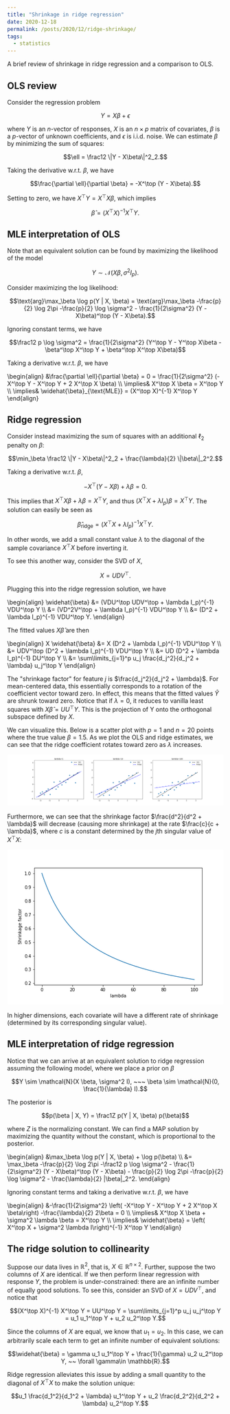 ```yaml
---
title: "Shrinkage in ridge regression"
date: 2020-12-18
permalink: /posts/2020/12/ridge-shrinkage/
tags:
  - statistics
---
```


A brief review of shrinkage in ridge regression and a comparison to OLS.

## OLS review
Consider the regression problem

$$Y = X\beta + \epsilon$$

where $Y$ is an $n$-vector of responses, $X$ is an $n \times p$ matrix of covariates, $\beta$ is a $p$-vector of unknown coefficients, and $\epsilon$ is i.i.d. noise. We can estimate $\beta$ by minimizing the sum of squares:

$$\ell = \frac12 \|Y - X\beta\|^2_2.$$

Taking the derivative w.r.t. $\beta$, we have

$$\frac{\partial \ell}{\partial \beta} = -X^\top (Y - X\beta).$$

Setting to zero, we have $X^\top Y = X^\top X\beta$, which implies

$$\widehat{\beta} = (X^\top X)^{-1} X^\top Y.$$

## MLE interpretation of OLS
Note that an equivalent solution can be found by maximizing the likelihood of the model

$$Y \sim \mathcal{N}(X\beta, \sigma^2 I_p).$$

Consider maximizing the log likelihood:

$$\text{arg}\max_\beta \log p(Y | X, \beta) = \text{arg}\max_\beta -\frac{p}{2} \log 2\pi -\frac{p}{2} \log \sigma^2 - \frac{1}{2\sigma^2} (Y - X\beta)^\top (Y - X\beta).$$

Ignoring constant terms, we have

$$\frac12 p \log \sigma^2 = \frac{1}{2\sigma^2} (Y^\top Y - Y^\top X\beta - \beta^\top X^\top Y + \beta^\top X^\top X\beta)$$

Taking a derivative w.r.t. $\beta$, we have

\begin{align} &\frac{\partial \ell}{\partial \beta} = 0 = \frac{1}{2\sigma^2} (- X^\top Y - X^\top Y + 2 X^\top X \beta) \\\ \implies& X^\top X \beta = X^\top Y \\\ \implies& \widehat{\beta}_{\text{MLE}} = (X^\top X)^{-1} X^\top Y \end{align}

## Ridge regression
Consider instead maximizing the sum of squares with an additional $\ell_2$ penalty on $\beta$:

$$\min_\beta \frac12 \|Y - X\beta\|^2_2 + \frac{\lambda}{2} \|\beta\|_2^2.$$

Taking a derivative w.r.t. $\beta$,

$$-X^\top (Y - X\beta) + \lambda \beta = 0.$$

This implies that $X^\top X\beta + \lambda \beta = X^\top Y$, and thus $(X^\top X + \lambda I_p) \beta = X^\top Y$. The solution can easily be seen as 

$$\widehat{\beta}_{\text{ridge}} = (X^\top X + \lambda I_p)^{-1} X^\top Y.$$

In other words, we add a small constant value $\lambda$ to the diagonal of the sample covariance $X^\top X$ before inverting it.

To see this another way, consider the SVD of $X$,

$$X = UDV^\top.$$

Plugging this into the ridge regression solution, we have

\begin{align} \widehat{\beta} &= (VDU^\top UDV^\top + \lambda I_p)^{-1} VDU^\top Y \\\ &= (VD^2V^\top + \lambda I_p)^{-1} VDU^\top Y \\\ &= (D^2 + \lambda I_p)^{-1} VDU^\top Y. \end{align}

The fitted values $X \widehat{\beta}$ are then

\begin{align} X \widehat{\beta} &= X (D^2 + \lambda I_p)^{-1} VDU^\top Y \\\ &= UDV^\top (D^2 + \lambda I_p)^{-1} VDU^\top Y \\\ &= UD (D^2 + \lambda I_p)^{-1} DU^\top Y \\\ &= \sum\limits_{j=1}^p u_j \frac{d_j^2}{d_j^2 + \lambda} u_j^\top Y \end{align}

The "shrinkage factor" for feature $j$ is $\frac{d_j^2}{d_j^2 + \lambda}$. For mean-centered data, this essentially corresponds to a rotation of the coefficient vector toward zero. In effect, this means that the fitted values $\widehat{Y}$ are shrunk toward zero. Notice that if $\lambda=0$, it reduces to vanilla least squares with $X \widehat{\beta} = UU^\top Y$. This is the projection of Y onto the orthogonal subspace defined by $X$.

We can visualize this. Below is a scatter plot with $p=1$ and $n=20$ points where the true value $\beta=1.5$. As we plot the OLS and ridge estimates, we can see that the ridge coefficient rotates toward zero as $\lambda$ increases.

![ols_ridge_lines](/assets/ols_ridge_lines.png)

Furthermore, we can see that the shrinkage factor $\frac{d^2}{d^2 + \lambda}$ will decrease (causing more shrinkage) at the rate $\frac{c}{c + \lambda}$, where $c$ is a constant determined by the $j$th singular value of $X^\top X$:

![shrinkage_factors1](/assets/shrinkage_factors1.png)

In higher dimensions, each covariate will have a different rate of shrinkage (determined by its corresponding singular value).


## MLE interpretation of ridge regression
Notice that we can arrive at an equivalent solution to ridge regression assuming the following model, where we place a prior on $\beta$

$$Y \sim \mathcal{N}(X \beta, \sigma^2 I), ~~~ \beta \sim \mathcal{N}(0, \frac{1}{\lambda} I).$$

The posterior is

$$p(\beta | X, Y) = \frac1Z p(Y | X, \beta) p(\beta)$$

where $Z$ is the normalizing constant. We can find a MAP solution by maximizing the quantity without the constant, which is proportional to the posterior.

\begin{align} &\max_\beta \log p(Y \| X, \beta) + \log p(\beta) \\\ &= \max_\beta -\frac{p}{2} \log 2\pi -\frac12 p \log \sigma^2 - \frac{1}{2\sigma^2} (Y - X\beta)^\top (Y - X\beta) - \frac{p}{2} \log 2\pi -\frac{p}{2} \log \sigma^2 - \frac{\lambda}{2} \|\beta\|_2^2. \end{align}

Ignoring constant terms and taking a derivative w.r.t. $\beta$, we have

\begin{align} &-\frac{1}{2\sigma^2} \left( -X^\top Y - X^\top Y + 2 X^\top X \beta\right) -\frac{\lambda}{2} 2\beta = 0 \\\ \implies&  X^\top X \beta +  \sigma^2 \lambda \beta = X^\top Y \\\ \implies& \widehat{\beta} = \left( X^\top X  +  \sigma^2 \lambda I\right)^{-1} X^\top Y \end{align}

## The ridge solution to collinearity

Suppose our data lives in $\mathbb{R}^2$, that is, $X \in \mathbb{R}^{n \times 2}$. Further, suppose the two columns of $X$ are identical. If we then perform linear regression with response $Y$, the problem is under-constrained: there are an infinite number of equally good solutions. To see this, consider an SVD of $X = UDV^\top$, and notice that

$$(X^\top X)^{-1} X^\top Y = UU^\top Y = \sum\limits_{j=1}^p u_j u_j^\top Y = u_1 u_1^\top Y + u_2 u_2^\top Y.$$

Since the columns of $X$ are equal, we know that $u_1 = u_2$. In this case, we can arbitrarily scale each term to get an infinite number of equivalent solutions:

$$\widehat{\beta} = \gamma u_1 u_1^\top Y + \frac{1}{\gamma} u_2 u_2^\top Y, ~~ \forall \gamma\in \mathbb{R}.$$

Ridge regression alleviates this issue by adding a small quantity to the diagonal of $X^\top X$ to make the solution unique:

$$u_1 \frac{d_1^2}{d_1^2 + \lambda} u_1^\top Y + u_2 \frac{d_2^2}{d_2^2 + \lambda} u_2^\top Y.$$

